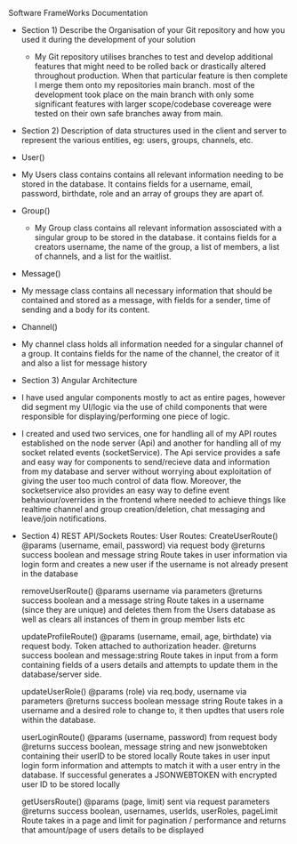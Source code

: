 Software FrameWorks Documentation

- Section 1) Describe the Organisation of your Git repository and how you used it during the development of your solution

  - My Git repository utilises branches to test and develop additional features that might need to be rolled back or drastically altered throughout production. When that particular feature is then complete I merge them onto my repositories main branch. 
  most of the development took place on the main branch with only some significant features with larger scope/codebase covereage were tested on their own safe branches away from main.

- Section 2) Description of data structures used in the client and server to represent the various entities, eg: users, groups, channels, etc.

- User()
-   My Users class contains contains all relevant information needing to be stored in the database. It contains fields for a username, email, password, birthdate, role and an array of groups they are apart of.

-   Group()
    - My Group class contains all relevant information assosciated with a singular group to be stored in the database. it contains fields for a creators username, the name of the group, a list of members, a list of channels, and a list for the waitlist.
 
- Message()
-   My message class contains all necessary information that should be contained and stored as a message, with fields for a sender, time of sending and a body for its content.

- Channel()
-   My channel class holds all information needed for a singular channel of a group. It contains fields for the name of the channel, the creator of it and also a list for message history

- Section 3) Angular Architecture
- I have used angular components mostly to act as entire pages, however did segment my UI/logic via the use of child components that were responsible for displaying/performing one piece of logic.
- I created and used two services, one for handling all of my API routes established on the node server (Api) and another for handling all of my socket related events (socketService). The Api service provides a safe and easy way for components to send/recieve data and information from my database and server without worrying about exploitation of giving the user too much control of data flow. Moreover, the socketservice also provides an easy way to define event behaviour/overrides in the frontend where needed to achieve things like realtime channel and group creation/deletion, chat messaging and leave/join notifications.

- Section 4) REST API/Sockets
  Routes:
    User Routes:
    CreateUserRoute()
    @params (username, email, password) via request body
    @returns success boolean and message string
    Route takes in user information via login form and creates a new user if the username is not already present in the database

  removeUserRoute()
  @params username via parameters
  @returns success boolean and a message string
  Route takes in a username (since they are unique) and deletes them from the Users database as well as clears all instances of them in group member lists etc

  updateProfileRoute()
  @params (username, email, age, birthdate) via request body. Token attached to authorization header.
  @returns success boolean and message:string
  Route takes in input from a form containing fields of a users details and attempts to update them in the database/server side.

  updateUserRole()
  @params (role) via req.body, username via parameters
  @returns success boolean message string
  Route takes in a username and a desired role to change to, it then updtes that users role within the database.

  userLoginRoute()
  @params (username, password) from request body
  @returns success boolean, message string and new jsonwebtoken containing their userID to be stored locally
  Route takes in user input login form information and attempts to match it with a user entry in the database. If successful generates a JSONWEBTOKEN with encrypted user ID to be stored locally

  getUsersRoute()
  @params (page, limit) sent via request parameters
  @returns success boolean, usernames, userIds, userRoles, pageLimit
  Route takes in a page and limit for pagination / performance and returns that amount/page of users details to be displayed
  
  
